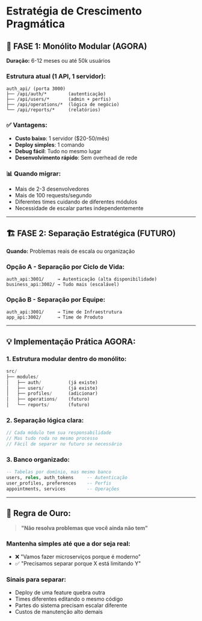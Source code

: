 # Estratégia de Crescimento Pragmática

## 🚀 **FASE 1: Monólito Modular (AGORA)**
**Duração:** 6-12 meses ou até 50k usuários

### Estrutura atual (1 API, 1 servidor):
```
auth_api/ (porta 3000)
├── /api/auth/*        (autenticação)
├── /api/users/*       (admin + perfis)
├── /api/operations/*  (lógica de negócio)
└── /api/reports/*     (relatórios)
```

### ✅ **Vantagens:**
- **Custo baixo**: 1 servidor ($20-50/mês)
- **Deploy simples**: 1 comando
- **Debug fácil**: Tudo no mesmo lugar
- **Desenvolvimento rápido**: Sem overhead de rede

### 📊 **Quando migrar:**
- Mais de 2-3 desenvolvedores
- Mais de 100 requests/segundo
- Diferentes times cuidando de diferentes módulos
- Necessidade de escalar partes independentemente

---

## 🏗️ **FASE 2: Separação Estratégica (FUTURO)**
**Quando:** Problemas reais de escala ou organização

### Opção A - Separação por Ciclo de Vida:
```
auth_api:3001/     → Autenticação (alta disponibilidade)
business_api:3002/ → Tudo mais (escalável)
```

### Opção B - Separação por Equipe:
```
auth_api:3001/     → Time de Infraestrutura  
app_api:3002/      → Time de Produto
```

---

## 💡 **Implementação Prática AGORA:**

### 1. **Estrutura modular dentro do monólito:**
```javascript
src/
├── modules/
│   ├── auth/          (já existe)
│   ├── users/         (já existe) 
│   ├── profiles/      (adicionar)
│   ├── operations/    (futuro)
│   └── reports/       (futuro)
```

### 2. **Separação lógica clara:**
```javascript
// Cada módulo tem sua responsabilidade
// Mas tudo roda no mesmo processo
// Fácil de separar no futuro se necessário
```

### 3. **Banco organizado:**
```sql
-- Tabelas por domínio, mas mesmo banco
users, roles, auth_tokens     -- Autenticação
user_profiles, preferences    -- Perfis  
appointments, services        -- Operações
```

---

## 🎯 **Regra de Ouro:**

> **"Não resolva problemas que você ainda não tem"**

### Mantenha simples até que a dor seja real:
- ❌ "Vamos fazer microserviços porque é moderno"
- ✅ "Precisamos separar porque X está limitando Y"

### Sinais para separar:
- Deploy de uma feature quebra outra
- Times diferentes editando o mesmo código
- Partes do sistema precisam escalar diferente
- Custos de manutenção alto demais
